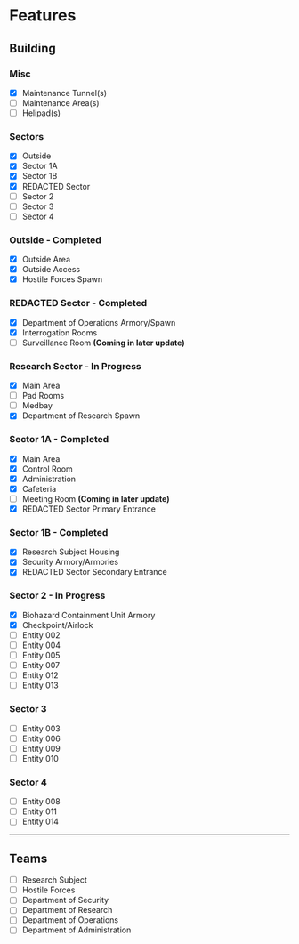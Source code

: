 # Features

## Building

### Misc
- [X] Maintenance Tunnel(s)
- [ ] Maintenance Area(s)
- [ ] Helipad(s)

### Sectors
- [X] Outside
- [X] Sector 1A
- [X] Sector 1B
- [X] REDACTED Sector
- [ ] Sector 2
- [ ] Sector 3
- [ ] Sector 4

### Outside - Completed
- [X] Outside Area
- [X] Outside Access
- [X] Hostile Forces Spawn

### REDACTED Sector - Completed
- [X] Department of Operations Armory/Spawn
- [X] Interrogation Rooms
- [ ] Surveillance Room **(Coming in later update)**

### Research Sector - In Progress
- [X] Main Area
- [ ] Pad Rooms
- [ ] Medbay
- [X] Department of Research Spawn

### Sector 1A - Completed
- [X] Main Area
- [X] Control Room
- [X] Administration
- [X] Cafeteria
- [ ] Meeting Room **(Coming in later update)**
- [X] REDACTED Sector Primary Entrance

### Sector 1B - Completed
- [X] Research Subject Housing
- [X] Security Armory/Armories
- [X] REDACTED Sector Secondary Entrance

### Sector 2 - In Progress
- [X] Biohazard Containment Unit Armory
- [X] Checkpoint/Airlock
- [ ] Entity 002
- [ ] Entity 004
- [ ] Entity 005
- [ ] Entity 007
- [ ] Entity 012
- [ ] Entity 013

### Sector 3
- [ ] Entity 003
- [ ] Entity 006
- [ ] Entity 009
- [ ] Entity 010

### Sector 4
- [ ] Entity 008
- [ ] Entity 011
- [ ] Entity 014

---

## Teams
- [ ] Research Subject
- [ ] Hostile Forces
- [ ] Department of Security
- [ ] Department of Research
- [ ] Department of Operations
- [ ] Department of Administration

